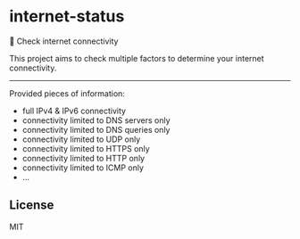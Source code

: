 # internet-status
:signal_strength: Check internet connectivity

This project aims to check multiple factors to determine your internet connectivity.

---

Provided pieces of information:
* full IPv4 & IPv6 connectivity
* connectivity limited to DNS servers only
* connectivity limited to DNS queries only
* connectivity limited to UDP only
* connectivity limited to HTTPS only
* connectivity limited to HTTP only
* connectivity limited to ICMP only
* ...

## License

MIT
